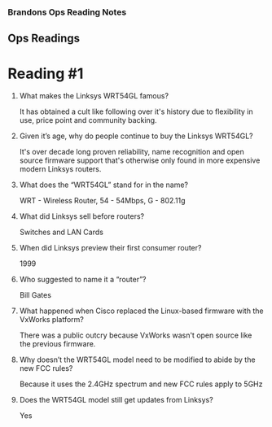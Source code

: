 ### Brandons Ops Reading Notes
## Ops Readings
# Reading #1

1. What makes the Linksys WRT54GL famous?

    It has obtained a cult like following over it's history due to flexibility in use, price point and community backing. 

2. Given it’s age, why do people continue to buy the Linksys WRT54GL?

    It's over decade long proven reliability, name recognition and open source firmware support that's otherwise only found in more expensive modern Linksys routers.

3. What does the “WRT54GL” stand for in the name?

    WRT - Wireless Router, 54 - 54Mbps, G - 802.11g

4. What did Linksys sell before routers?
  
    Switches and LAN Cards

5. When did Linksys preview their first consumer router?

    1999

6. Who suggested to name it a “router”?
  
    Bill Gates

7. What happened when Cisco replaced the Linux-based firmware with the VxWorks platform?
  
    There was a public outcry because VxWorks wasn't open source like the previous firmware. 

8. Why doesn’t the WRT54GL model need to be modified to abide by the new FCC rules?

    Because it uses the 2.4GHz spectrum and new FCC rules apply to 5GHz

9. Does the WRT54GL model still get updates from Linksys?

    Yes
